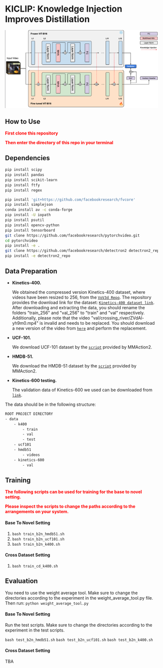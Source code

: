 # KICLIP: Knowledge Injection Improves Distillation

<!-- pdf based image -->

![KICLIP](./fig/KICLIP.png)

## How to Use

<p style="font-weight:bold; color:red">First clone this repository</p>
<p style="font-weight:bold; color:red">Then enter the directory of this repo in your terminal</p>

## Dependencies

```bash
pip install scipy
pip install pandas
pip install scikit-learn
pip install ftfy
pip install regex
```

```bash
pip install 'git+https://github.com/facebookresearch/fvcore'
pip install simplejson
conda install av -c conda-forge
pip install -U iopath
pip install psutil
pip install opencv-python
pip install tensorboard
git clone https://github.com/facebookresearch/pytorchvideo.git
cd pytorchvideo
pip install -e .
git clone https://github.com/facebookresearch/detectron2 detectron2_repo
pip install -e detectron2_repo
```

## Data Preparation

- **Kinetics-400.**

  We obtained the compressed version Kinetics-400 dataset, where videos have been resized to 256, from the [`VoV3d Repo`](https://github.com/youngwanLEE/VoV3D/blob/main/DATA.md#kinetics-400). The repository provides the download link for the dataset: [`Kinetics-400 dataset link`](https://dl.dropbox.com/s/419u0zljf2brsbt/compress.tar.gz). After downloading and extracting the data, you should rename the folders "train_256" and "val_256" to "train" and "val" respectively. Additionally, please note that the video "val/crossing_river/ZVdAl-yh9m0.mp4" is invalid and needs to be replaced. You should download a new version of the video from [`here`](https://drive.google.com/file/d/15M07kKQlZEoVzUezppITSnICs83fch8A/view?usp=share_link) and perform the replacement.

- **UCF-101.**

  We download UCF-101 dataset by the [`script`](https://github.com/open-mmlab/mmaction2/blob/main/tools/data/ucf101/download_videos.sh) provided by MMAction2.

- **HMDB-51.**

  We download the HMDB-51 dataset by the [`script`](https://github.com/open-mmlab/mmaction2/blob/main/tools/data/hmdb51/download_videos.sh) provided by MMAction2.

- **Kinetics-600 testing.**

  The validation data of Kinetics-600 we used can be downloaded from [`link`](https://pan.baidu.com/s/1d6wI-n3igMdE1rJ2xP2MsA?pwd=c5mu).

The data should be in the following structure:

```bash
ROOT PROJECT DIRECTORY
- data
    - k400
        - train
        - val
        - test
    - ucf101
    - hmdb51
        - videos
    - kinetics-600
        - val
```

## Training

<p style="font-weight:bold; color:red">The following scripts can be used for training for the base to novel setting.</p>
<p style="font-weight:bold; color:red">Please inspect the scripts to change the paths according to the arrangements on your system.</p>

#### Base To Novel Setting

1. `bash train_b2n_hmdb51.sh`
2. `bash train_b2n_ucf101.sh`
3. `bash train_b2n_k400.sh`

#### Cross Dataset Setting

1. `bash train_cd_k400.sh`

## Evaluation

You need to use the weight average tool. Make sure to change the directories according to the experiment in the weight_average_tool.py file. Then run:
`python weight_average_tool.py`

#### Base To Novel Setting

Run the test scripts. Make sure to change the directories according to the experiment in the test scripts.

`bash test_b2n_hmdb51.sh`
`bash test_b2n_ucf101.sh`
`bash test_b2n_k400.sh`

#### Cross Dataset Setting

TBA
